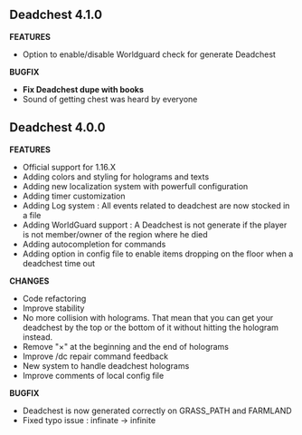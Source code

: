 ## Deadchest 4.1.0

**FEATURES**
+ Option to enable/disable Worldguard check for generate Deadchest

**BUGFIX**
+ **Fix Deadchest dupe with books**
+ Sound of getting chest was heard by everyone


## Deadchest 4.0.0

**FEATURES**
+ Official support for 1.16.X
+ Adding colors and styling for holograms and texts
+ Adding new localization system with powerfull configuration
+ Adding timer customization
+ Adding Log system : All events related to deadchest are now stocked in a file
+ Adding WorldGuard support : A Deadchest is not generate if the player is not member/owner of the region 
where he died
+ Adding autocompletion for commands
+ Adding option in config file to enable items dropping on the floor when a deadchest time out

**CHANGES**
+ Code refactoring
+ Improve stability
+ No more collision with holograms. That mean that you can get your deadchest by the top or the bottom of it 
  without hitting the hologram instead.
+ Remove "×" at the beginning and the end of holograms
+ Improve /dc repair command feedback
+ New system to handle deadchest holograms
+ Improve comments of local config file

**BUGFIX**
+ Deadchest is now generated correctly on GRASS_PATH and FARMLAND
+ Fixed typo issue : infinate -> infinite

